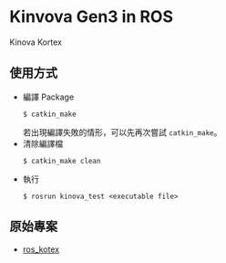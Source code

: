 # Kinvova Gen3 in ROS
Kinova Kortex

## 使用方式
- 編譯 Package
    ```shell
    $ catkin_make
    ```
    若出現編譯失敗的情形，可以先再次嘗試 `catkin_make`。
- 清除編譯檔 
    ```shell
    $ catkin_make clean
    ```
- 執行
    ```shell
    $ rosrun kinova_test <executable file>
    ```
## 原始專案
- [ros_kotex](https://github.com/Kinovarobotics/ros_kortex)